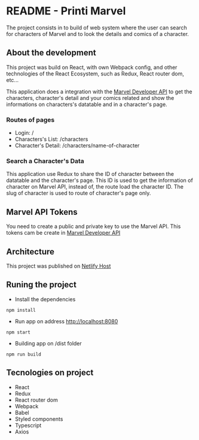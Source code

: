 # README - Printi Marvel

The project consists in to build of web system where the user can search for characters of Marvel and to look the details and comics of a character.

## About the development

This project was build on React, with own Webpack config, and other technologies of the React Ecosystem, such as Redux, React router dom, etc...

This application does a integration with the <a href="https://developer.marvel.com/" target="_blank">Marvel Developer API</a> to get the characters, character's detail and your comics related and show the informations on characters's datatable and in a character's page.

### Routes of pages

- Login: /
- Characters's List: /characters
- Character's Detail: /characters/name-of-character

### Search a Character's Data

This application use Redux to share the ID of character between the datatable and the character's page. This ID is used to get the information of character on Marvel API, instead of, the route load the character ID. The slug of character is used to route of character's page only.

## Marvel API Tokens

You need to create a public and private key to use the Marvel API. This tokens cam be create in <a href="https://developer.marvel.com/" target="_blank">Marvel Developer API</a>

## Architecture

This project was published on <a href="https://www.netlify.com/" target="_blank" >Netlify Host</a>

## Runing the project

- Install the dependencies

```
npm install
```

- Run app on address <a href="http://localhost:8080">http://localhost:8080</a>

```
npm start
```

- Building app on /dist folder

```
npm run build
```

## Tecnologies on project

- React
- Redux
- React router dom
- Webpack
- Babel
- Styled components
- Typescript
- Axios
